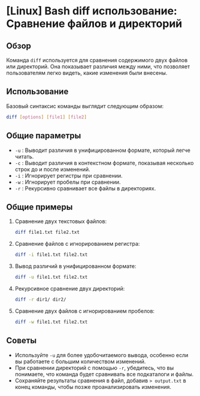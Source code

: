 # [Linux] Bash diff использование: Сравнение файлов и директорий

## Обзор
Команда `diff` используется для сравнения содержимого двух файлов или директорий. Она показывает различия между ними, что позволяет пользователям легко видеть, какие изменения были внесены.

## Использование
Базовый синтаксис команды выглядит следующим образом:

```bash
diff [options] [file1] [file2]
```

## Общие параметры
- `-u` : Выводит различия в унифицированном формате, который легче читать.
- `-c` : Выводит различия в контекстном формате, показывая несколько строк до и после изменений.
- `-i` : Игнорирует регистры при сравнении.
- `-w` : Игнорирует пробелы при сравнении.
- `-r` : Рекурсивно сравнивает все файлы в директориях.

## Общие примеры
1. Сравнение двух текстовых файлов:
   ```bash
   diff file1.txt file2.txt
   ```

2. Сравнение файлов с игнорированием регистра:
   ```bash
   diff -i file1.txt file2.txt
   ```

3. Вывод различий в унифицированном формате:
   ```bash
   diff -u file1.txt file2.txt
   ```

4. Рекурсивное сравнение двух директорий:
   ```bash
   diff -r dir1/ dir2/
   ```

5. Сравнение двух файлов с игнорированием пробелов:
   ```bash
   diff -w file1.txt file2.txt
   ```

## Советы
- Используйте `-u` для более удобочитаемого вывода, особенно если вы работаете с большим количеством изменений.
- При сравнении директорий с помощью `-r`, убедитесь, что вы понимаете, что команда будет сравнивать все подкаталоги и файлы.
- Сохраняйте результаты сравнения в файл, добавив `> output.txt` в конец команды, чтобы позже проанализировать изменения.